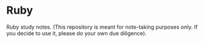 # Ruby
Ruby study notes. (This repository is meant for note-taking purposes only. If you decide to use it, please do your own due diligence).
